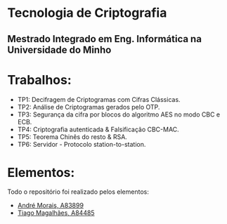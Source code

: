 # Tecnologia de Criptografia 

## Mestrado Integrado em Eng. Informática na Universidade do Minho

# Trabalhos:

- TP1: Decifragem de Criptogramas com Cifras Clássicas.
- TP2: Análise de Criptogramas gerados pelo OTP.
- TP3: Segurança da cifra por blocos do algoritmo AES no modo CBC e ECB.
- TP4: Criptografia autenticada & Falsificação CBC-MAC.
- TP5: Teorema Chinês do resto & RSA.
- TP6: Servidor - Protocolo station-to-station.

# Elementos:
Todo o repositório foi realizado pelos elementos:
- [André Morais, A83899](https://github.com/Demorales1998)
- [Tiago Magalhães, A84485](https://github.com/TiagoMag)

